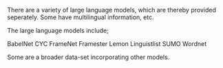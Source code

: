 There are a variety of large language models, which are thereby provided seperately. Some have multilingual information, etc. 

The large language models include;

BabelNet
CYC
FrameNet
Framester
Lemon
Linguistlist
SUMO
Wordnet

Some are a broader data-set incorporating other models. 